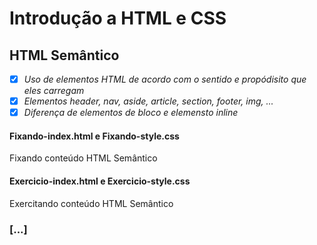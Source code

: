 # Introdução a HTML e CSS

## HTML Semântico

- [X] _Uso de elementos HTML de acordo com o sentido e propódisito que eles carregam_
- [X] _Elementos header, nav, aside, article, section, footer, img, ..._
- [X] _Diferença de elementos de bloco e elemensto inline_

#### Fixando-index.html e Fixando-style.css

Fixando conteúdo HTML Semântico

#### Exercicio-index.html e Exercicio-style.css

Exercitando conteúdo HTML Semântico

### [...]